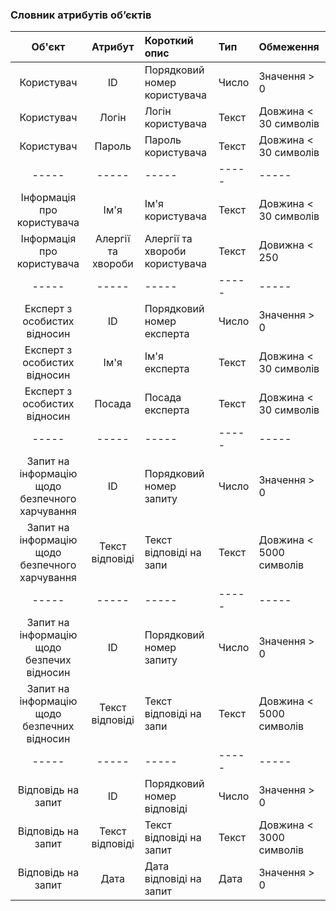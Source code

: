 ### Словник атрибутів об’єктів
|Об'єкт|Атрибут|Короткий опис|Тип|Обмеження|
|:-----:|:-----:|:-----|:-----|:-----|
|Користувач|ID|Порядковий номер користувача|Число|Значення > 0|
|Користувач|Логін|Логін користувача|Текст|Довжина < 30 символів|
|Користувач|Пароль|Пароль користувача|Текст|Довжина < 30 символів|
|-----|-----|-----|-----|-----|
|Інформація про користувача|Ім'я|Ім'я користувача|Текст|Довжина < 30 символів|
|Інформація про користувача|Алергії та хвороби|Алергії та хвороби користувача|Текст|Довижна < 250|
|-----|-----|-----|-----|-----|
|Експерт з особистих відносин|ID|Порядковий номер експерта|Число|Значення > 0|
|Експерт з особистих відносин|Ім'я|Ім'я експерта|Текст|Довжина < 30 символів|
|Експерт з особистих відносин|Посада|Посада експерта|Текст|Довжина < 30 символів|
|-----|-----|-----|-----|-----|
|Запит на інформацію щодо безпечного харчування|ID|Порядковий номер запиту|Число|Значення > 0|
|Запит на інформацію щодо безпечного харчування|Текст відповіді|Текст відповіді на запи|Текст|Довжина < 5000 символів|
|-----|-----|-----|-----|-----|
|Запит на інформацію щодо безпечих відносин|ID|Порядковий номер запиту|Число|Значення > 0|
|Запит на інформацію щодо безпечних відносин|Текст відповіді|Текст відповіді на запи|Текст|Довжина < 5000 символів|
|-----|-----|-----|-----|-----|
|Відповідь на запит|ID|Порядковий номер відповіді|Число|Значення > 0|
|Відповідь на запит|Текст відповіді|Текст відповіді на запит|Текст|Довжина < 3000 символів|
|Відповідь на запит|Дата|Дата відповіді на запит|Дата|Значення > 0|
